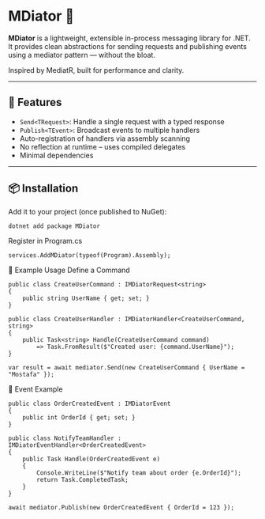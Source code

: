 # MDiator 🧩

**MDiator** is a lightweight, extensible in-process messaging library for .NET.  
It provides clean abstractions for sending requests and publishing events using a mediator pattern — without the bloat.

Inspired by MediatR, built for performance and clarity.

---

## 🚀 Features

- `Send<TRequest>`: Handle a single request with a typed response
- `Publish<TEvent>`: Broadcast events to multiple handlers
- Auto-registration of handlers via assembly scanning
- No reflection at runtime – uses compiled delegates
- Minimal dependencies

---

## 📦 Installation

Add it to your project (once published to NuGet):

```bash
dotnet add package MDiator
```

Register in Program.cs
```
services.AddMDiator(typeof(Program).Assembly);
```


🧪 Example Usage
Define a Command

```
public class CreateUserCommand : IMDiatorRequest<string>
{
    public string UserName { get; set; }
}

public class CreateUserHandler : IMDiatorHandler<CreateUserCommand, string>
{
    public Task<string> Handle(CreateUserCommand command)
        => Task.FromResult($"Created user: {command.UserName}");
}
```
```
var result = await mediator.Send(new CreateUserCommand { UserName = "Mostafa" });
```

📣 Event Example
```
public class OrderCreatedEvent : IMDiatorEvent
{
    public int OrderId { get; set; }
}

public class NotifyTeamHandler : IMDiatorEventHandler<OrderCreatedEvent>
{
    public Task Handle(OrderCreatedEvent e)
    {
        Console.WriteLine($"Notify team about order {e.OrderId}");
        return Task.CompletedTask;
    }
}
```
```
await mediator.Publish(new OrderCreatedEvent { OrderId = 123 });
```
